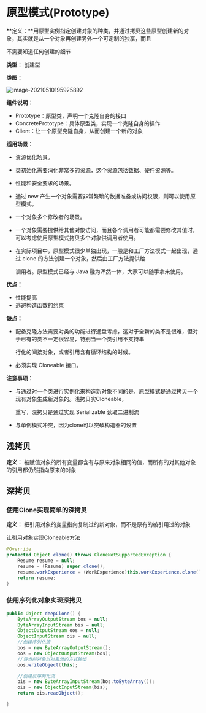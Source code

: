 # 原型模式(Prototype)

**定义：**用原型实例指定创建对象的种类，并通过拷贝这些原型创建新的对象，其实就是从一个对象再创建另外一个可定制的独享，而且

不需要知道任何创建的细节

**类型：** 创建型

**类图：**

![image-20210510195925892](https://picgo-starry.oss-cn-beijing.aliyuncs.com/img/DesignPattern/Prototype.png)

**组件说明：**

- Prototype：原型类，声明一个克隆自身的接口
- ConcretePrototype：具体原型类，实现一个克隆自身的操作
- Client：让一个原型克隆自身，从而创建一个新的对象

**适用场景：**

- 资源优化场景。

- 类初始化需要消化非常多的资源，这个资源包括数据、硬件资源等。 

- 性能和安全要求的场景。 

- 通过 new 产生一个对象需要非常繁琐的数据准备或访问权限，则可以使用原型模式。 

- 一个对象多个修改者的场景。

- 一个对象需要提供给其他对象访问，而且各个调用者可能都需要修改其值时，可以考虑使用原型模式拷贝多个对象供调用者使用。 

- 在实际项目中，原型模式很少单独出现，一般是和工厂方法模式一起出现，通过 clone 的方法创建一个对象，然后由工厂方法提供给

  调用者。原型模式已经与 Java 融为浑然一体，大家可以随手拿来使用。

**优点：**

- 性能提高
- 逃避构造函数的约束

**缺点：**

- 配备克隆方法需要对类的功能进行通盘考虑，这对于全新的类不是很难，但对于已有的类不一定很容易，特别当一个类引用不支持串

  行化的间接对象，或者引用含有循环结构的时候。

-  必须实现 Cloneable 接口。

**注意事项：**

- 与通过对一个类进行实例化来构造新对象不同的是，原型模式是通过拷贝一个现有对象生成新对象的。浅拷贝实Cloneable，

  重写，深拷贝是通过实现 Serializable 读取二进制流

- 与单例模式冲突，因为clone可以突破构造器的设置

## 浅拷贝

**定义：** 被赋值对象的所有变量都含有与原来对象相同的值，而所有的对其他对象的引用都仍然指向原来的对象

## 深拷贝

### 使用Clone实现简单的深拷贝

**定义：** 把引用对象的变量指向复制过的新对象，而不是原有的被引用过的对象

让引用对象实现Cloneable方法

```java
@Override
protected Object clone() throws CloneNotSupportedException {
    Resume resume = null;
    resume = (Resume) super.clone();
    resume.workExperience = (WorkExperience)this.workExperience.clone();
    return resume;
}
```

### 使用序列化对象实现深拷贝

```java
public Object deepClone() {
    ByteArrayOutputStream bos = null;
    ByteArrayInputStream bis = null;
    ObjectOutputStream oos = null;
    ObjectInputStream ois = null;
    //创建序列化流
    bos = new ByteArrayOutputStream();
    oos = new ObjectOutputStream(bos);
    //将当前对象以对象流的方式输出
    oos.writeObject(this);

    //创建反序列化流
    bis = new ByteArrayInputStream(bos.toByteArray());
    ois = new ObjectInputStream(bis);
    return ois.readObject();

}
```

